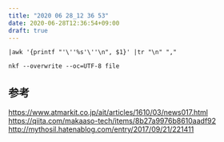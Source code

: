 ```yaml
---
title: "2020 06 28_12 36 53"
date: 2020-06-28T12:36:54+09:00
draft: true
---
```


```
|awk '{printf "'\''%s'\''\n", $1}' |tr "\n" ","
```

```
nkf --overwrite --oc=UTF-8 file
```

## 参考

https://www.atmarkit.co.jp/ait/articles/1610/03/news017.html
https://qiita.com/makaaso-tech/items/8b27a9976b8610aadf92
http://mythosil.hatenablog.com/entry/2017/09/21/221411
